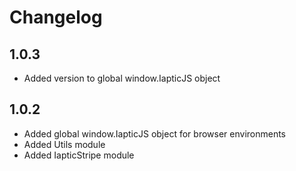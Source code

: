 # Changelog

## 1.0.3

- Added version to global window.IapticJS object

## 1.0.2

- Added global window.IapticJS object for browser environments
- Added Utils module
- Added IapticStripe module